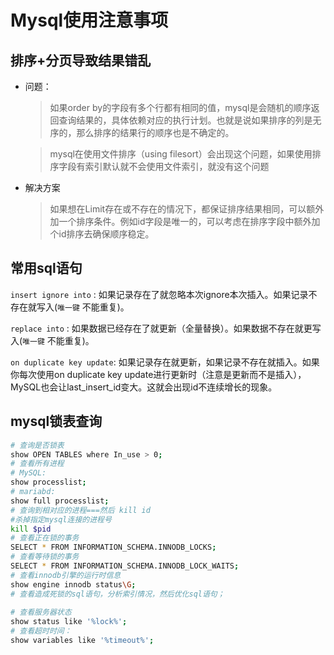 # Mysql使用注意事项

## 排序+分页导致结果错乱

* 问题：
  > 如果order by的字段有多个行都有相同的值，mysql是会随机的顺序返回查询结果的，具体依赖对应的执行计划。也就是说如果排序的列是无序的，那么排序的结果行的顺序也是不确定的。

  > mysql在使用文件排序（using filesort）会出现这个问题，如果使用排序字段有索引默认就不会使用文件索引，就没有这个问题

* 解决方案
  > 如果想在Limit存在或不存在的情况下，都保证排序结果相同，可以额外加一个排序条件。例如id字段是唯一的，可以考虑在排序字段中额外加个id排序去确保顺序稳定。


## 常用sql语句

`insert ignore into` : 如果记录存在了就忽略本次ignore本次插入。如果记录不存在就写入(`唯一键` 不能重复)。

`replace into` : 如果数据已经存在了就更新（全量替换）。如果数据不存在就更写入(`唯一键` 不能重复)。

`on duplicate key update`: 如果记录存在就更新，如果记录不存在就插入。如果你每次使用on duplicate key update进行更新时（注意是更新而不是插入），MySQL也会让last_insert_id变大。这就会出现id不连续增长的现象。

## mysql锁表查询

```bash
# 查询是否锁表
show OPEN TABLES where In_use > 0;
# 查看所有进程
# MySQL:
show processlist;
# mariabd:
show full processlist;
# 查询到相对应的进程===然后 kill id
#杀掉指定mysql连接的进程号
kill $pid
# 查看正在锁的事务
SELECT * FROM INFORMATION_SCHEMA.INNODB_LOCKS; 
# 查看等待锁的事务
SELECT * FROM INFORMATION_SCHEMA.INNODB_LOCK_WAITS; 
# 查看innodb引擎的运行时信息
show engine innodb status\G;
# 查看造成死锁的sql语句，分析索引情况，然后优化sql语句；
 
# 查看服务器状态
show status like '%lock%';
# 查看超时时间：
show variables like '%timeout%';
```